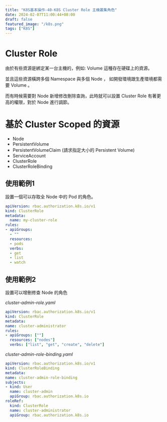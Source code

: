 ```yaml
---
title: "K8S基本操作-40-K8S Cluster Role 主機叢集角色"
date: 2024-02-07T11:00:44+08:00
draft: false
featured_image: "/k8s.png"
tags: ["K8S"]
---
```


# Cluster Role

由於有些資源是綁定某一台主機的，例如: Volume 這種存在硬碟上的資源。

並且這些資源橫跨多個 Namespace 與多個 Node ， 如開發環境跟生產環境都需要 Volume 。

而有時候需要對  Node 新增修改刪除查詢，此時就可以設置 Cluster Role 有著更高的權限，對於 Node 進行調節。

# 基於 Cluster Scoped 的資源

* Node
* PersistentVolume
* PersistentVolumeClaim (請求指定大小的 Persistent Volume)
* ServiceAccount
* ClusterRole
* ClusterRoleBinding

## 使用範例1

設置一個可以存取全 Node 中的 Pod 的角色。

```yaml
apiVersion: rbac.authorization.k8s.io/v1
kind: ClusterRole
metadata:
  name: my-cluster-role
rules:
- apiGroups:
  - ""
  resources:
  - pods
  verbs:
  - get
  - list
  - watch
```

## 使用範例2

設置可以增刪修查 Node 的角色

*cluster-admin-role.yaml*
```yaml
apiVersion: rbac.authorization.k8s.io/v1
kind: ClusterRole
metadata:
name: cluster-administrator
rules:
- apiGroups: [""]
  resources: ["nodes"]
  verbs: ["list", "get", "create", "delete"]
```

*cluster-admin-role-binding.yaml*
```yaml
apiVersion: rbac.authorization.k8s.io/v1
kind: ClusterRoleBinding
metadata:
name: cluster-admin-role-binding
subjects:
- kind: User
  name: cluster-admin
  apiGroup: rbac.authorization.k8s.io
roleRef:
  kind: ClusterRole
  name: cluster-administrator
  apiGroup: rbac.authorization.k8s.io
```
